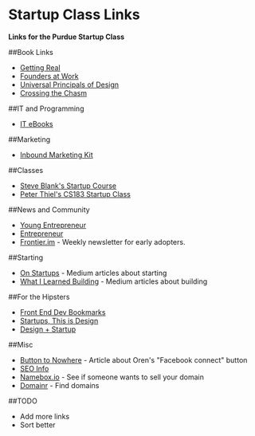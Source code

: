 Startup Class Links
===================

**Links for the Purdue Startup Class**

##Book Links
- [Getting Real](http://gettingreal.37signals.com/toc.php)
- [Founders at Work](http://trainings.altpere.com/downloads/GYC/books/Founders%20at%20Work.pdf)
- [Universal Principals of Design](http://sse.tongji.edu.cn/liangshuang/hci2013spring/readings/universal-principles-of-design.pdf)
- [Crossing the Chasm](http://soloway.pbworks.com/w/file/fetch/46715502/Crossing-The-Chasm.pdf)


##IT and Programming
- [IT eBooks](http://it-ebooks.info/)

##Marketing
- [Inbound Marketing Kit](http://offers.hubspot.com/inbound-marketing-kit)

##Classes
- [Steve Blank's Startup Course](https://www.udacity.com/course/ep245)
- [Peter Thiel's CS183 Startup Class](http://blakemasters.com/peter-thiels-cs183-startup)


##News and Community
- [Young Entrepreneur](http://www.youngentrepreneur.com/)
- [Entrepreneur](http://www.entrepreneur.com/)
- [Frontier.im](http://frontier.im/) - Weekly newsletter for early adopters.

##Starting
- [On Startups](https://medium.com/on-startups) - Medium articles about starting
- [What I Learned Building](https://medium.com/what-i-learned-building) - Medium articles about building


##For the Hipsters
- [Front End Dev Bookmarks](https://github.com/akikoo/frontend-dev-bookmarks)
- [Startups, This is Design](http://startupsthisishowdesignworks.com/)
- [Design + Startup](https://medium.com/design-startups)

##Misc
- [Button to Nowhere](https://medium.com/design-ux/77d911517318) - Article about Oren's "Facebook connect" button
- [SEO Info](http://moz.com/blog/the-web-developers-seo-cheat-sheet-2013-edition)
- [Namebox.io](http://namebox.io/) - See if someone wants to sell your domain
- [Domainr](https://domai.nr/) - Find domains

##TODO
- Add more links
- Sort better